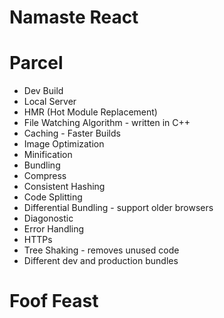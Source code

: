 # Namaste React

# Parcel

- Dev Build
- Local Server
- HMR (Hot Module Replacement)
- File Watching Algorithm - written in C++
- Caching - Faster Builds
- Image Optimization
- Minification
- Bundling
- Compress
- Consistent Hashing
- Code Splitting
- Differential Bundling - support older browsers
- Diagonostic
- Error Handling
- HTTPs
- Tree Shaking - removes unused code
- Different dev and production bundles

# Foof Feast

<!--
/*
Header
  -Logo
  -Nav Items

Body
  -Search
  -Restraunt Container
  -Restraunt Card
    -image,name,star rating,cuisines,delivery time

Footer
  -Copyright
  -Links
  -Address
  -Contact
*/
 -->
